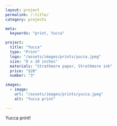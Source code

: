 ```yaml
---
layout: project
permalink: /:title/
category: projects

meta:
  keywords: "print, Yucca"

project:
  title: "Yucca"
  type: "Print"
  logo: "/assets/images/prints/yucca.jpeg"
  size: "8 x 10 inches"
  materials: "Strathmore paper, Strathmore ink"
  price: "$20"
  number: "3"

images:
  - image:
    url: "/assets/images/prints/yucca.jpeg"
    alt: "Yucca print"

---
```

<p>Yucca print!</p>
